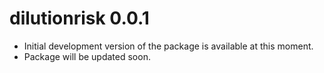# dilutionrisk 0.0.1

-   Initial development version of the package is available at this moment.
-   Package will be updated soon.
